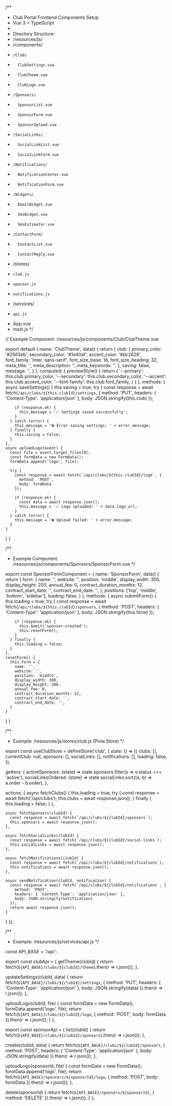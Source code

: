 /** 
 * Club Portal Frontend Components Setup
 * Vue 3 + TypeScript
 * 
 * Directory Structure:
 * /resources/js/
 *   /components/
 *     /Club/
 *       ClubSettings.vue
 *       ClubTheme.vue
 *       ClubLogo.vue
 *     /Sponsors/
 *       SponsorList.vue
 *       SponsorForm.vue
 *       SponsorUpload.vue
 *     /SocialLinks/
 *       SocialLinkList.vue
 *       SocialLinkForm.vue
 *     /Notifications/
 *       NotificationCenter.vue
 *       NotificationForm.vue
 *     /Widgets/
 *       EmailWidget.vue
 *       SmsWidget.vue
 *       SmsEstimator.vue
 *     /ContactForm/
 *       ContactList.vue
 *       ContactReply.vue
 *   /stores/
 *     club.js
 *     sponsor.js
 *     notifications.js
 *   /services/
 *     api.js
 *   App.vue
 *   main.js
 */

// Example Component: /resources/js/components/Club/ClubTheme.vue

export default {
  name: 'ClubTheme',
  data() {
    return {
      club: {
        primary_color: '#2563eb',
        secondary_color: '#1e40af',
        accent_color: '#dc2626',
        font_family: 'Inter, sans-serif',
        font_size_base: 16,
        font_size_heading: 32,
        meta_title: '',
        meta_description: '',
        meta_keywords: '',
      },
      saving: false,
      message: '',
    }
  },
  computed: {
    previewStyle() {
      return {
        '--primary': this.club.primary_color,
        '--secondary': this.club.secondary_color,
        '--accent': this.club.accent_color,
        '--font-family': this.club.font_family,
      }
    }
  },
  methods: {
    async saveSettings() {
      this.saving = true;
      try {
        const response = await fetch(`/api/clubs/${this.clubId}/settings`, {
          method: 'PUT',
          headers: { 'Content-Type': 'application/json' },
          body: JSON.stringify(this.club)
        });
        
        if (response.ok) {
          this.message = '✅ Settings saved successfully';
        }
      } catch (error) {
        this.message = '❌ Error saving settings: ' + error.message;
      } finally {
        this.saving = false;
      }
    },
    async uploadLogo(event) {
      const file = event.target.files[0];
      const formData = new FormData();
      formData.append('logo', file);
      
      try {
        const response = await fetch(`/api/clubs/${this.clubId}/logo`, {
          method: 'POST',
          body: formData
        });
        
        if (response.ok) {
          const data = await response.json();
          this.message = '✅ Logo uploaded: ' + data.logo_url;
        }
      } catch (error) {
        this.message = '❌ Upload failed: ' + error.message;
      }
    }
  }
}

/**
 * Example Component: /resources/js/components/Sponsors/SponsorForm.vue
 */

export const SponsorFormComponent = {
  name: 'SponsorForm',
  data() {
    return {
      form: {
        name: '',
        website: '',
        position: 'middle',
        display_width: 300,
        display_height: 200,
        annual_fee: 0,
        contract_duration_months: 12,
        contract_start_date: '',
        contract_end_date: '',
      },
      positions: ['top', 'middle', 'bottom', 'sidebar'],
      loading: false,
    }
  },
  methods: {
    async submitForm() {
      this.loading = true;
      try {
        const response = await fetch(`/api/clubs/${this.clubId}/sponsors`, {
          method: 'POST',
          headers: { 'Content-Type': 'application/json' },
          body: JSON.stringify(this.form)
        });
        
        if (response.ok) {
          this.$emit('sponsor-created');
          this.resetForm();
        }
      } finally {
        this.loading = false;
      }
    },
    resetForm() {
      this.form = {
        name: '',
        website: '',
        position: 'middle',
        display_width: 300,
        display_height: 200,
        annual_fee: 0,
        contract_duration_months: 12,
        contract_start_date: '',
        contract_end_date: '',
      }
    }
  }
}

/**
 * Example: /resources/js/stores/club.js (Pinia Store)
 */

export const useClubStore = defineStore('club', {
  state: () => ({
    clubs: [],
    currentClub: null,
    sponsors: [],
    socialLinks: [],
    notifications: [],
    loading: false,
  }),
  
  getters: {
    activeSponsors: (state) => state.sponsors.filter(s => s.status === 'active'),
    socialLinksOrdered: (state) => state.socialLinks.sort((a, b) => a.order - b.order),
  },
  
  actions: {
    async fetchClubs() {
      this.loading = true;
      try {
        const response = await fetch('/api/clubs');
        this.clubs = await response.json();
      } finally {
        this.loading = false;
      }
    },
    
    async fetchSponsors(clubId) {
      const response = await fetch(`/api/clubs/${clubId}/sponsors`);
      this.sponsors = await response.json();
    },
    
    async fetchSocialLinks(clubId) {
      const response = await fetch(`/api/clubs/${clubId}/social-links`);
      this.socialLinks = await response.json();
    },
    
    async fetchNotifications(clubId) {
      const response = await fetch(`/api/clubs/${clubId}/notifications`);
      this.notifications = await response.json();
    },
    
    async sendNotification(clubId, notification) {
      const response = await fetch(`/api/clubs/${clubId}/notifications`, {
        method: 'POST',
        headers: { 'Content-Type': 'application/json' },
        body: JSON.stringify(notification)
      });
      return await response.json();
    }
  }
});

/**
 * Example: /resources/js/services/api.js
 */

const API_BASE = '/api';

export const clubApi = {
  getTheme(clubId) {
    return fetch(`${API_BASE}/clubs/${clubId}/theme`).then(r => r.json());
  },
  
  updateSettings(clubId, data) {
    return fetch(`${API_BASE}/clubs/${clubId}/settings`, {
      method: 'PUT',
      headers: { 'Content-Type': 'application/json' },
      body: JSON.stringify(data)
    }).then(r => r.json());
  },
  
  uploadLogo(clubId, file) {
    const formData = new FormData();
    formData.append('logo', file);
    return fetch(`${API_BASE}/clubs/${clubId}/logo`, {
      method: 'POST',
      body: formData
    }).then(r => r.json());
  }
};

export const sponsorApi = {
  list(clubId) {
    return fetch(`${API_BASE}/clubs/${clubId}/sponsors`).then(r => r.json());
  },
  
  create(clubId, data) {
    return fetch(`${API_BASE}/clubs/${clubId}/sponsors`, {
      method: 'POST',
      headers: { 'Content-Type': 'application/json' },
      body: JSON.stringify(data)
    }).then(r => r.json());
  },
  
  uploadLogo(sponsorId, file) {
    const formData = new FormData();
    formData.append('logo', file);
    return fetch(`${API_BASE}/sponsors/${sponsorId}/logo`, {
      method: 'POST',
      body: formData
    }).then(r => r.json());
  },
  
  delete(sponsorId) {
    return fetch(`${API_BASE}/sponsors/${sponsorId}`, {
      method: 'DELETE'
    }).then(r => r.json());
  }
};
